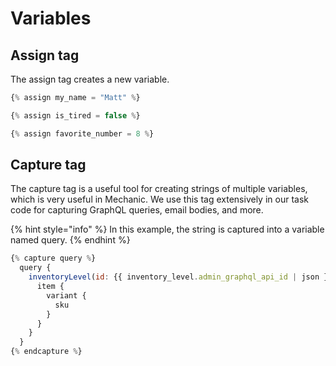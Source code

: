 # Variables

## Assign tag

The assign tag creates a new variable. 

```javascript
{% assign my_name = "Matt" %}

{% assign is_tired = false %}

{% assign favorite_number = 8 %}
```

## Capture tag

The capture tag is a useful tool for creating strings of multiple variables, which is very useful in Mechanic. We use this tag extensively in our task code for capturing GraphQL queries, email bodies, and more.

{% hint style="info" %}
In this example, the string is captured into a variable named query.
{% endhint %}

```javascript
{% capture query %}
  query {
    inventoryLevel(id: {{ inventory_level.admin_graphql_api_id | json }}) {
      item {
        variant {
          sku
        }
      }
    }
  }
{% endcapture %}
```

